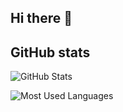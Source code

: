 ## Hi there 👋

<!--
**leobardonm/leobardonm** is a ✨ _special_ ✨ repository because its `README.md` (this file) appears on your GitHub profile.

Here are some ideas to get you started:

- 🔭 I’m currently working on ...
- 🌱 I’m currently learning ...
- 👯 I’m looking to collaborate on ...
- 🤔 I’m looking for help with ...
- 💬 Ask me about ...
- 📫 How to reach me: ...
- 😄 Pronouns: ...
- ⚡ Fun fact: ...
-->

## GitHub stats

![GitHub Stats](https://github-readme-stats.vercel.app/api?username=leobardonm&show_icons=true&theme=dark)

![Most Used Languages](https://github-readme-stats.vercel.app/api/top-langs/?username=leobardonm&layout=compact&theme=dark)
